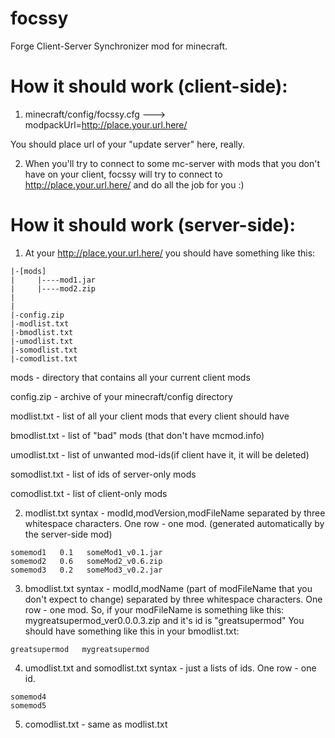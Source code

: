 focssy
======

Forge Client-Server Synchronizer mod for minecraft.

How it should work (client-side):
======
1) minecraft/config/focssy.cfg
---> modpackUrl=http://place.your.url.here/

You should place url of your "update server" here, really.

2) When you'll try to connect to some mc-server with mods that you don't have on your client, focssy will try to connect to http://place.your.url.here/ and do all the job for you :)


How it should work (server-side):
======
1) At your http://place.your.url.here/ you should have something like this:
```
|-[mods]
|     |----mod1.jar
|     |----mod2.zip
|
|
|-config.zip
|-modlist.txt
|-bmodlist.txt
|-umodlist.txt
|-somodlist.txt
|-comodlist.txt
```
mods - directory that contains all your current client mods

config.zip - archive of your minecraft/config directory

modlist.txt - list of all your client mods that every client should have

bmodlist.txt - list of "bad" mods (that don't have mcmod.info)

umodlist.txt - list of unwanted mod-ids(if client have it, it will be deleted)

somodlist.txt - list of ids of server-only mods

comodlist.txt - list of client-only mods

2) modlist.txt syntax - modId,modVersion,modFileName separated by three whitespace characters. One row - one mod.
(generated automatically by the server-side mod)
```
somemod1   0.1   someMod1_v0.1.jar
somemod2   0.6   someMod2_v0.6.zip
somemod3   0.2   someMod3_v0.2.jar
```

3) bmodlist.txt syntax - modId,modName (part of modFileName that you don't expect to change) separated by three whitespace characters. One row - one mod.
So, if your modFileName is something like this: mygreatsupermod_ver0.0.0.3.zip and it's id is "greatsupermod"
You should have something like this in your bmodlist.txt:
```
greatsupermod   mygreatsupermod
```
4) umodlist.txt and somodlist.txt syntax - just a lists of ids. One row - one id.
```
somemod4
somemod5
```
5) comodlist.txt - same as modlist.txt
